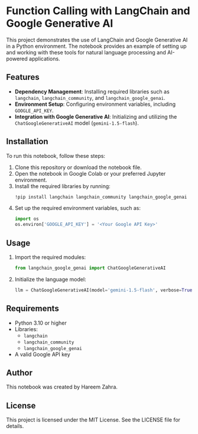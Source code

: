 
# Function Calling with LangChain and Google Generative AI

This project demonstrates the use of LangChain and Google Generative AI in a Python environment. The notebook provides an example of setting up and working with these tools for natural language processing and AI-powered applications.

## Features
- **Dependency Management**: Installing required libraries such as `langchain`, `langchain_community`, and `langchain_google_genai`.
- **Environment Setup**: Configuring environment variables, including `GOOGLE_API_KEY`.
- **Integration with Google Generative AI**: Initializing and utilizing the `ChatGoogleGenerativeAI` model (`gemini-1.5-flash`).

## Installation
To run this notebook, follow these steps:
1. Clone this repository or download the notebook file.
2. Open the notebook in Google Colab or your preferred Jupyter environment.
3. Install the required libraries by running:
   ```bash
   !pip install langchain langchain_community langchain_google_genai
   ```
4. Set up the required environment variables, such as:
   ```python
   import os
   os.environ['GOOGLE_API_KEY'] = '<Your Google API Key>'
   ```

## Usage
1. Import the required modules:
   ```python
   from langchain_google_genai import ChatGoogleGenerativeAI
   ```
2. Initialize the language model:
   ```python
   llm = ChatGoogleGenerativeAI(model='gemini-1.5-flash', verbose=True)
   ```

## Requirements
- Python 3.10 or higher
- Libraries:
  - `langchain`
  - `langchain_community`
  - `langchain_google_genai`
- A valid Google API key

## Author
This notebook was created by Hareem Zahra.

## License
This project is licensed under the MIT License. See the LICENSE file for details.
